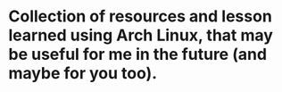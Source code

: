 # Collection of resources and lesson learned using Arch Linux, that may be useful for me in the future (and maybe for you too).